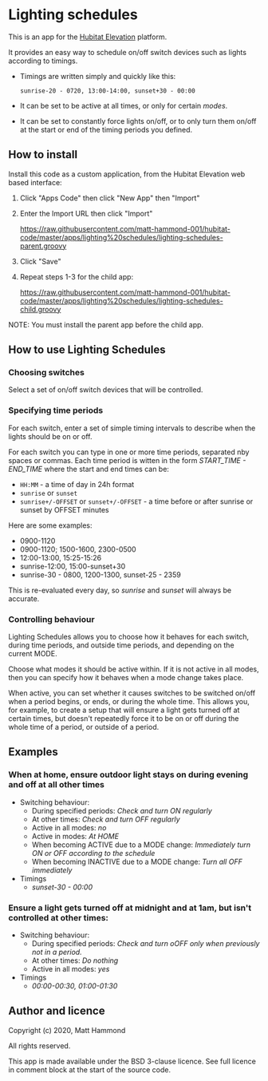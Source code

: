 # Lighting schedules

This is an app for the [Hubitat Elevation](https://hubitat.com/) platform.

It provides an easy way to schedule on/off switch devices such as lights according to timings.

* Timings are written simply and quickly like this:
   ```
   sunrise-20 - 0720, 13:00-14:00, sunset+30 - 00:00
   ```

* It can be set to be active at all times, or only for certain *modes*. 

* It can be set to constantly force lights on/off, or to only turn them on/off at the start or end of the timing periods you defined.


## How to install

Install this code as a custom application, from the Hubitat Elevation web based interface:

1. Click "Apps Code" then click "New App" then "Import"

2. Enter the Import URL then click "Import"

   https://raw.githubusercontent.com/matt-hammond-001/hubitat-code/master/apps/lighting%20schedules/lighting-schedules-parent.groovy

3. Click "Save"

4. Repeat steps 1-3 for the child app:

   https://raw.githubusercontent.com/matt-hammond-001/hubitat-code/master/apps/lighting%20schedules/lighting-schedules-child.groovy

NOTE: You must install the parent app before the child app.


## How to use Lighting Schedules

### Choosing switches

Select a set of on/off switch devices that will be controlled.

### Specifying time periods

For each switch, enter a set of simple timing intervals to describe when the lights should be on or off.

For each switch you can type in one or more time periods, separated nby spaces or commas. Each time period is witten in the form *START_TIME - END_TIME* where the start
and end times can be:
* `HH:MM` - a time of day in 24h format
* `sunrise` or `sunset`
* `sunrise+/-OFFSET` or `sunset+/-OFFSET` - a time before or after sunrise or sunset by OFFSET minutes   

Here are some examples:
 * 0900-1120
 * 0900-1120; 1500-1600, 2300-0500
 * 12:00-13:00, 15:25-15:26
 * sunrise-12:00, 15:00-sunset+30
 * sunrise-30 - 0800, 1200-1300, sunset-25 - 2359

This is re-evaluated every day, so *sunrise* and *sunset* will always be accurate.

### Controlling behaviour

Lighting Schedules allows you to choose how it behaves for each switch, during time periods, and outside time periods, and depending on the current MODE.

Choose what modes it should be active within. If it is not active in all modes, then you can specify how it behaves when a mode change takes place.

When active, you can set whether it causes switches to be switched on/off when a period begins, or ends, or during the whole time. This allows you, for example, to create a setup that will ensure a light gets turned off at certain times, but doesn't repeatedly force it to be on or off during the whole time of a period, or outside of a period.

## Examples

### When at home, ensure outdoor light stays on during evening and off at all other times

   * Switching behaviour:
      * During specified periods: *Check and turn ON regularly*
      * At other times: *Check and turn OFF regularly*
      * Active in all modes: *no*
      * Active in modes: *At HOME*
      * When becoming ACTIVE due to a MODE change: *Immediately turn ON or OFF according to the schedule*
      * When becoming INACTIVE due to a MODE change: *Turn all OFF immediately*
   * Timings
      * *sunset-30 - 00:00*


### Ensure a light gets turned off at midnight and at 1am, but isn't controlled at other times:

   * Switching behaviour:
      * During specified periods: *Check and turn oOFF only when previously not in a period.* 
      * At other times: *Do nothing*
      * Active in all modes: *yes* 
   * Timings
      * *00:00-00:30, 01:00-01:30*


## Author and licence

Copyright (c) 2020, Matt Hammond

All rights reserved.

This app is made available under the BSD 3-clause licence. See full licence in comment block at the start of the source code.
